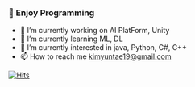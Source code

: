 ### 👋 Enjoy Programming
- 🔭 I’m currently working on AI PlatForm, Unity
- 🌱 I’m currently learning ML, DL
- 👀 I’m currently interested in java, Python, C#, C++
- 📫 How to reach me kimyuntae19@gmail.com

 [![Hits](https://hits.seeyoufarm.com/api/count/incr/badge.svg?url=https%3A%2F%2Fgithub.com%2Fgjbae1212%2Fhit-counter&count_bg=%2347B000&title_bg=%23007CF3&icon=apple.svg&icon_color=%23000000&title=hits&edge_flat=false)](https://hits.seeyoufarm.com)

